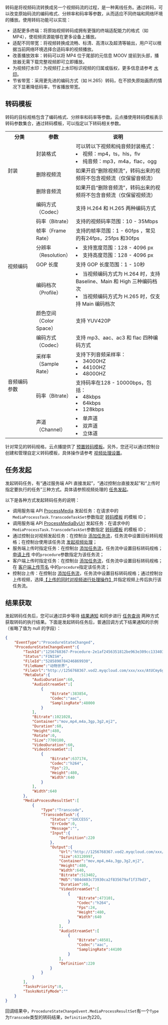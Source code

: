 转码是将视频码流转换成另一个视频码流的过程，是一种离线任务。通过转码，可以改变原始码流的编码格式、分辨率和码率等参数，从而适应不同终端和网络环境的播放。使用转码功能可以实现：
- 适配更多终端：将原始视频转码成拥有更强的终端适配能力的格式（如 MP4），使视频资源能够在更多设备上播放。
- 适配不同带宽：将视频转换成流畅、标清、高清以及超清等输出，用户可以根据当前网络环境选择合适码率的视频播放。
- 改善播放效率：转码可以将 MP4 位于尾部的元信息 MOOV 提前到头部，播放器无需下载完整视频即可立即播放。
- 为视频打水印：为视频打上水印标识视频的归属或版权，更多信息请参考 [水印](https://cloud.tencent.com/document/product/266/33479)。
- 节省带宽：采用更先进的编码方式（如 H.265）转码，在不损失原始画质的情况下显著降低码率，节省播放带宽。

## 转码模板

转码的目标规格包含了编码格式、分辨率和码率等参数。云点播使用转码模板表示转码参数集合，通过转码模板，可以指定以下转码相关参数。

<table>
    <tr>
        <th style="width:18%">
            分类
        </th>
        <th style="width:22%">
            参数
        </th>
        <th>
            说明
        </th>
    </tr>
    <tr>
        <td rowspan=4>
            封装
        </td>
    </tr>
    <tr>
        <td>
            封装格式
        </td>
        <td>
			可以转以下视频和纯音频封装格式：
            <li>视频：mp4，ts，hls，flv</li>
            <li>纯音频：mp3，m4a，flac，ogg</li>
        </td>
    </tr>
    <tr>
        <td>
            删除视频流
        </td>
        <td>
            如果开启“删除视频流”，转码出来的视频将不包含视频流（仅保留音频流）
        </td>
    </tr>
    <tr>
        <td>
            删除音频流
        </td>
        <td>
            如果开启“删除音频流”，转码出来的视频将不包含音频流（仅保留视频流）
        </td>
    </tr>
    <tr>
        <td rowspan=7>
            视频编码
        </td>
        <td>
            编码方式（Codec）
        </td>
        <td>
            支持 H.264 和 H.265 两种编码方式
        </td>
    </tr>
    <tr>
        <td>
            码率（Bitrate）
        </td>
        <td>
            支持的视频码率范围：10 - 35Mbps
        </td>
    </tr>
    <tr>
        <td>
            帧率（Frame Rate）
        </td>
        <td>
            支持的帧率范围：1 - 60fps ，常见的有24fps，25fps 和30fps
        </td>
    </tr>
    <tr>
        <td>
            分辨率（Resolution）
        </td>
        <td>
            <li>支持宽度范围：128 - 4096 px</li>
            <li>支持高度范围：128 - 4096 px</li>
        </td>
    </tr>
    <tr>
        <td>
            GOP 长度
        </td>
        <td>
            支持 GOP 长度范围：1 - 10秒
        </td>
    </tr>
    <tr>
        <td>
            编码档次（Profile）
        </td>
        <td>
            <li>当视频编码方式为 H.264 时，支持 Baseline、Main 和 High 三种编码档次</li>
            <li>当视频编码方式为 H.265 时，仅支持 Main 编码档次</li>
        </td>
    </tr>
    <tr>
        <td>
            颜色空间（Color Space）
        </td>
        <td>
            支持 YUV420P
        </td>
    </tr>
    <tr>
        <td rowspan=4>
            音频编码参数
        </td>
        <td>
            编码方式（Codec）
        </td>
        <td>
            支持 mp3、aac、ac3 和 flac 四种编码方式
        </td>
    </tr>
    <tr>
        <td>
            采样率（Sample Rate）
        </td>
        <td>
            支持下列音频采样率：
            <li>34000HZ</li>
            <li>44100HZ</li>
            <li>48000HZ</li>
        </td>
    </tr>
    <tr>
        <td>
            码率（Bitrate）
        </td>
        <td>
            支持码率在128 - 10000bps，包括：
            <li>48kbps</li>
            <li>64kbps</li>
            <li>128kbps</li>
        </td>
    </tr>
    <tr>
        <td>
            声道（Channel）
        </td>
        <td>
        	<li>单声道</li>
			    <li>双声道</li>
			    <li>立体道</li>
        </td>
    </tr>
</table>

针对常见的转码规格，云点播提供了 [预置转码模板](https://cloud.tencent.com/document/product/266/33476#transcoding)。另外，您还可以通过控制台创建和管理自定义转码模板，具体操作请参考 [视频处理设置](https://cloud.tencent.com/document/product/266/14058#.E8.BD.AC.E7.A0.81.E6.A8.A1.E6.9D.BF)。


## 任务发起

发起转码任务，有“通过服务端 API 直接发起”，“通过控制台直接发起”和“上传时指定要执行的任务”三种方式。具体请参照视频处理的 [任务发起](https://cloud.tencent.com/document/product/266/33475#OriginatingTask)。

以下是各种方式发起转码任务的说明：

* 调用服务端 API [ProcessMedia](https://cloud.tencent.com/document/product/266/33427) 发起任务：在请求中的`MediaProcessTask.TranscodeTaskSet`参数指定 [转码模板](https://cloud.tencent.com/document/product/266/33478#.E8.BD.AC.E7.A0.81.E6.A8.A1.E6.9D.BF) 的模板 ID；
* 调用服务端 API [ProcessMediaByUrl](https://cloud.tencent.com/document/product/266/33426) 发起任务：在请求中的`MediaProcessTask.TranscodeTaskSet`参数指定 [转码模板](https://cloud.tencent.com/document/product/266/33478#.E8.BD.AC.E7.A0.81.E6.A8.A1.E6.9D.BF) 的模板 ID；
* 通过控制台对视频发起任务：在控制台 [添加任务流](https://cloud.tencent.com/document/product/266/14058#.E8.A7.86.E9.A2.91.E5.A4.84.E7.90.86.E4.BB.BB.E5.8A.A1.E6.B5.81)，任务流中设置目标转码规格；在控制台使用该任务流 [发起视频处理](https://cloud.tencent.com/document/product/266/14054#.E5.8F.91.E8.B5.B7.E8.A7.86.E9.A2.91.E5.A4.84.E7.90.86)；
* 服务端上传时指定任务：在控制台 [添加任务流](https://cloud.tencent.com/document/product/266/14058#.E8.A7.86.E9.A2.91.E5.A4.84.E7.90.86.E4.BB.BB.E5.8A.A1.E6.B5.81)，任务流中设置目标转码规格；[申请上传](https://cloud.tencent.com/document/api/266/31767#2.-.E8.BE.93.E5.85.A5.E5.8F.82.E6.95.B0) 中的`procedure`参数指定为该任务流；
* 客户端上传时指定任务：在控制台 [添加任务流](https://cloud.tencent.com/document/product/266/14058#.E8.A7.86.E9.A2.91.E5.A4.84.E7.90.86.E4.BB.BB.E5.8A.A1.E6.B5.81)，任务流中设置目标转码规格；在 [客户端上传签名](https://cloud.tencent.com/document/product/266/9221#.E7.AD.BE.E5.90.8D.E5.8F.82.E6.95.B0) 中的`procedure`指定该任务流；
* 控制台上传：在控制台 [添加任务流](https://cloud.tencent.com/document/product/266/14058#.E8.A7.86.E9.A2.91.E5.A4.84.E7.90.86.E4.BB.BB.E5.8A.A1.E6.B5.81)，任务流中设置目标转码规格；通过控制台上传视频，选择[【上传的同时对视频进行处理操作】](https://cloud.tencent.com/document/product/266/2841#web-.E4.B8.8A.E4.BC.A0)并指定视频上传后执行该任务流。

## 结果获取

发起转码任务后，您可以通过异步等待 [结果通知](https://cloud.tencent.com/document/product/266/33475#ResultNotification) 和同步进行 [任务查询](https://cloud.tencent.com/document/product/266/33475#TaskQuery) 两种方式获取转码的执行结果。下面是发起转码任务后，普通回调方式下结果通知的示例（省略了值为 null 的字段）：

```json
{
    "EventType":"ProcedureStateChanged",
    "ProcedureStateChangeEvent":{
        "TaskId":"1256768367-Procedure-2e1af2456351812be963e309cc133403t0",
        "Status":"FINISH",
        "FileId":"5285890784246869930",
        "FileName":"动物世界",
        "FileUrl":"http://1256768367.vod2.myqcloud.com/xxx/xxx/AtUCmy6gmIYA.mp4",
        "MetaData":{
            "AudioDuration":60,
            "AudioStreamSet":[
                {
                    "Bitrate":383854,
                    "Codec":"aac",
                    "SamplingRate":48000
                }
            ],
            "Bitrate":1021028,
            "Container":"mov,mp4,m4a,3gp,3g2,mj2",
            "Duration":60,
            "Height":480,
            "Rotate":0,
            "Size":7700180,
            "VideoDuration":60,
            "VideoStreamSet":[
                {
                    "Bitrate":637174,
                    "Codec":"h264",
                    "Fps":23,
                    "Height":480,
                    "Width":640
                }
            ],
            "Width":640
        },
        "MediaProcessResultSet":[
            {
                "Type":"Transcode",
                "TranscodeTask":{
                    "Status":"SUCCESS",
                    "ErrCode":0,
                    "Message":"",
                    "Input":{
                        "Definition":220
                    },
                    "Output":{
                        "Url":"http://1256768367.vod2.myqcloud.com/xxx/xxx/v.f20.m3u8",
                        "Size":63120997,
                        "Container":"mov,mp4,m4a,3gp,3g2,mj2",
                        "Height":480,
                        "Width":640,
                        "Bitrate":513402,
                        "Md5":"084d403c73930ca2f835679af1f37bd3",
                        "Duration":60,
                        "VideoStreamSet":[
                            {
                                "Bitrate":473101,
                                "Codec":"h264",
                                "Fps":24,
                                "Height":480,
                                "Width":640
                            }
                        ],
                        "AudioStreamSet":[
                            {
                                "Bitrate":48581,
                                "Codec":"aac",
                                "SamplingRate":44100
                            }
                        ],
                        "Definition":220
                    }
                }
            }
        ],
        "TasksPriority":0,
        "TasksNotifyMode":""
    }
}
```

回调结果中，`ProcedureStateChangeEvent.MediaProcessResultSet`有一个`Type`为`Transcode`类型的转码结果，`Definition`为220。
